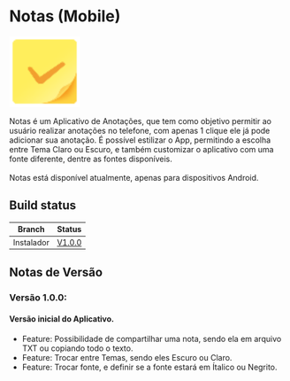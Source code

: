 # Notas (Mobile)

<img width="128" src="./assets/icons/icon.png">

Notas é um Aplicativo de Anotações, que tem como objetivo permitir ao usuário realizar anotações no telefone, com apenas 1 clique ele já pode adicionar sua anotação. É possível estilizar o App, permitindo a escolha entre Tema Claro ou Escuro, e também customizar o aplicativo com uma fonte diferente, dentre as fontes disponíveis.<br><br>Notas está disponível atualmente, apenas para dispositivos Android.

## Build status

| Branch | Status |
|---|---|
| Instalador | [V1.0.0](https://drive.google.com/file/d/18-6CQtgzd6e5ygZAUrV14Mi4VRuZFUMQ/view?usp=sharing) | 

## Notas de Versão

### Versão 1.0.0:
 #### Versão inicial do Aplicativo.
 - Feature: Possibilidade de compartilhar uma nota, sendo ela em arquivo TXT ou copiando todo o texto.
 - Feature: Trocar entre Temas, sendo eles Escuro ou Claro.
 - Feature: Trocar fonte, e definir se a fonte estará em Ítalico ou Negrito.
